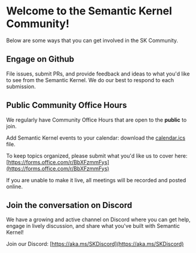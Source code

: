 # Welcome to the Semantic Kernel Community!

Below are some ways that you can get involved in the SK Community.

## Engage on Github

File issues, submit PRs, and provide feedback and ideas to what you'd like to see from the Semantic Kernel.
We do our best to respond to each submission.

## Public Community Office Hours

We regularly have Community Office Hours that are open to the **public** to join. 

Add Semantic Kernel events to your calendar: download the [calendar.ics](https://aka.ms/sk-community-calendar) file.

To keep topics organized, please submit what you'd like us to cover here:
[https://forms.office.com/r/BbXFzmmFys](https://forms.office.com/r/BbXFzmmFys)

If you are unable to make it live, all meetings will be recorded and posted online.

## Join the conversation on Discord

We have a growing and active channel on Discord where you can get help, engage in lively discussion,
and share what you've built with Semantic Kernel!

Join our Discord:
[https://aka.ms/SKDiscord](https://aka.ms/SKDiscord) 
